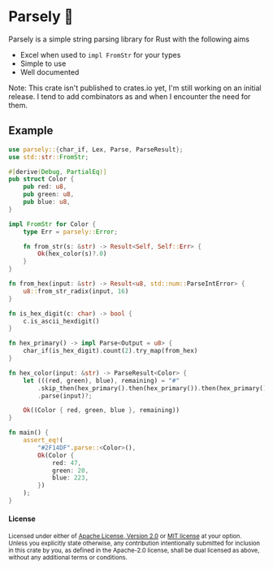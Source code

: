# Parsely 🌿

Parsely is a simple string parsing library for Rust with the following aims

* Excel when used to `impl FromStr` for your types
* Simple to use
* Well documented

Note: This crate isn't published to crates.io yet, I'm still working on an initial release. I tend to add combinators as and when I encounter the need for them.

## Example

```rust
use parsely::{char_if, Lex, Parse, ParseResult};
use std::str::FromStr;

#[derive(Debug, PartialEq)]
pub struct Color {
    pub red: u8,
    pub green: u8,
    pub blue: u8,
}

impl FromStr for Color {
    type Err = parsely::Error;

    fn from_str(s: &str) -> Result<Self, Self::Err> {
        Ok(hex_color(s)?.0)
    }
}

fn from_hex(input: &str) -> Result<u8, std::num::ParseIntError> {
    u8::from_str_radix(input, 16)
}

fn is_hex_digit(c: char) -> bool {
    c.is_ascii_hexdigit()
}

fn hex_primary() -> impl Parse<Output = u8> {
    char_if(is_hex_digit).count(2).try_map(from_hex)
}

fn hex_color(input: &str) -> ParseResult<Color> {
    let (((red, green), blue), remaining) = "#"
        .skip_then(hex_primary().then(hex_primary()).then(hex_primary()))
        .parse(input)?;

    Ok((Color { red, green, blue }, remaining))
}

fn main() {
    assert_eq!(
        "#2F14DF".parse::<Color>(),
        Ok(Color {
            red: 47,
            green: 20,
            blue: 223,
        })
    );
}
```

#### License

<sup>
Licensed under either of <a href="LICENSE-APACHE">Apache License, Version
2.0</a> or <a href="LICENSE-MIT">MIT license</a> at your option.
</sup>

<br>

<sub>
Unless you explicitly state otherwise, any contribution intentionally submitted
for inclusion in this crate by you, as defined in the Apache-2.0 license, shall
be dual licensed as above, without any additional terms or conditions.
</sub>